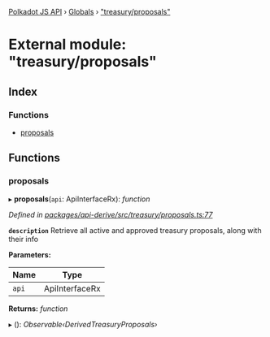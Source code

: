[Polkadot JS API](../README.md) › [Globals](../globals.md) › ["treasury/proposals"](_treasury_proposals_.md)

# External module: "treasury/proposals"

## Index

### Functions

* [proposals](_treasury_proposals_.md#proposals)

## Functions

###  proposals

▸ **proposals**(`api`: ApiInterfaceRx): *function*

*Defined in [packages/api-derive/src/treasury/proposals.ts:77](https://github.com/polkadot-js/api/blob/5c4920db6f/packages/api-derive/src/treasury/proposals.ts#L77)*

**`description`** Retrieve all active and approved treasury proposals, along with their info

**Parameters:**

Name | Type |
------ | ------ |
`api` | ApiInterfaceRx |

**Returns:** *function*

▸ (): *Observable‹DerivedTreasuryProposals›*
